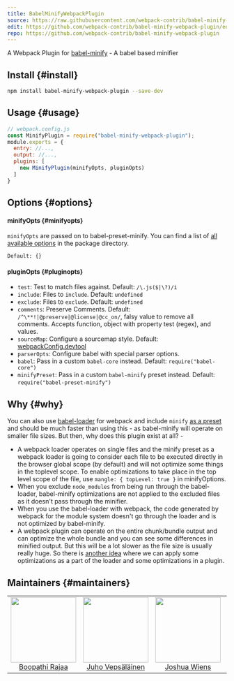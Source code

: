 ```yaml
---
title: BabelMinifyWebpackPlugin
source: https://raw.githubusercontent.com/webpack-contrib/babel-minify-webpack-plugin/master/README.md
edit: https://github.com/webpack-contrib/babel-minify-webpack-plugin/edit/master/README.md
repo: https://github.com/webpack-contrib/babel-minify-webpack-plugin
---
```

A Webpack Plugin for <a href="https://github.com/babel/minify">babel-minify</a> - A babel based minifier

## Install {#install}

```bash
npm install babel-minify-webpack-plugin --save-dev
```

## Usage {#usage}

```js
// webpack.config.js
const MinifyPlugin = require("babel-minify-webpack-plugin");
module.exports = {
  entry: //...,
  output: //...,
  plugins: [
    new MinifyPlugin(minifyOpts, pluginOpts)
  ]
}
```

## Options {#options}

#### minifyOpts {#minifyopts}

`minifyOpts` are passed on to babel-preset-minify. You can find a list of [all available options](https://github.com/babel/minify/tree/master/packages/babel-preset-minify#options) in the package directory.

`Default: {}`

#### pluginOpts {#pluginopts}

+ `test`: Test to match files against. Default: `/\.js($|\?)/i`
+ `include`: Files to `include`. Default: `undefined`
+ `exclude`: Files to `exclude`. Default: `undefined`
+ `comments`: Preserve Comments. Default: `/^\**!|@preserve|@license|@cc_on/`, falsy value to remove all comments. Accepts function, object with property test (regex), and values.
+ `sourceMap`: Configure a sourcemap style. Default: [webpackConfig.devtool](/configuration/devtool/)
+ `parserOpts`: Configure babel with special parser options.
+ `babel`: Pass in a custom `babel-core` instead. Default: `require("babel-core")`
+ `minifyPreset`: Pass in a custom `babel-minify` preset instead. Default: `require("babel-preset-minify")`

## Why {#why}

You can also use [babel-loader](https://github.com/babel/babel-loader) for webpack and include `minify` [as a preset](https://github.com/babel/minify#babel-preset) and should be much faster than using this - as babel-minify will operate on smaller file sizes. But then, why does this plugin exist at all? -

+ A webpack loader operates on single files and the minify preset as a webpack loader is going to consider each file to be executed directly in the browser global scope (by default) and will not optimize some things in the toplevel scope. To enable optimizations to take place in the top level scope of the file, use `mangle: { topLevel: true }` in minifyOptions.
+ When you exclude `node_modules` from being run through the babel-loader, babel-minify optimizations are not applied to the excluded files as it doesn't pass through the minifier.
+ When you use the babel-loader with webpack, the code generated by webpack for the module system doesn't go through the loader and is not optimized by babel-minify.
+ A webpack plugin can operate on the entire chunk/bundle output and can optimize the whole bundle and you can see some differences in minified output. But this will be a lot slower as the file size is usually really huge. So there is [another idea](https://github.com/webpack-contrib/babel-minify-webpack-plugin/issues/8) where we can apply some optimizations as a part of the loader and some optimizations in a plugin.

## Maintainers {#maintainers}

<table>
  <tbody>
    <tr>
      <td align="center">
        <img width="150" height="150"
        src="https://avatars2.githubusercontent.com/u/294474?v=3&s=150">
        </br>
        <a href="https://github.com/boopathi">Boopathi Rajaa</a>
      </td>
      <td align="center">
        <img width="150" height="150"
        src="https://avatars3.githubusercontent.com/u/166921?v=3&s=150">
        </br>
        <a href="https://github.com/bebraw">Juho Vepsäläinen</a>
      </td>
      <td align="center">
        <img width="150" height="150"
        src="https://avatars2.githubusercontent.com/u/8420490?v=3&s=150">
        </br>
        <a href="https://github.com/d3viant0ne">Joshua Wiens</a>
      </td>
      <td align="center">
        <img width="150" height="150"
        src="https://avatars3.githubusercontent.com/u/533616?v=3&s=150">
        </br>
        <a href="https://github.com/SpaceK33z">Kees Kluskens</a>
      </td>
      <td align="center">
        <img width="150" height="150"
        src="https://avatars3.githubusercontent.com/u/3408176?v=3&s=150">
        </br>
        <a href="https://github.com/TheLarkInn">Sean Larkin</a>
      </td>
    </tr>
  <tbody>
</table>

[npm]: https://img.shields.io/npm/v/babel-minify-webpack-plugin.svg
[npm-url]: https://npmjs.com/package/babel-minify-webpack-plugin

[deps]: https://david-dm.org/webpack-contrib/babel-minify-webpack-plugin.svg
[deps-url]: https://david-dm.org/webpack-contrib/babel-minify-webpack-plugin

[chat]: https://img.shields.io/badge/gitter-webpack%2Fwebpack-brightgreen.svg
[chat-url]: https://gitter.im/webpack/webpack

[test]: https://travis-ci.org/webpack-contrib/babel-minify-webpack-plugin.svg?branch=master
[test-url]: https://travis-ci.org/webpack-contrib/babel-minify-webpack-plugin

[cover]: https://codecov.io/gh/webpack-contrib/babel-minify-webpack-plugin/branch/master/graph/badge.svg
[cover-url]: https://codecov.io/gh/webpack-contrib/babel-minify-webpack-plugin

[quality]: https://www.bithound.io/github/webpack-contrib/babel-minify-webpack-plugin/badges/score.svg
[quality-url]: https://www.bithound.io/github/webpack-contrib/babel-minify-webpack-plugin
